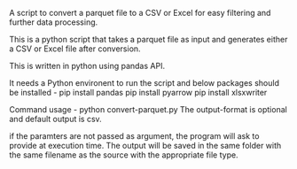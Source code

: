 A script to convert a parquet file to a CSV or Excel for easy filtering and further data processing. 

This is a python script that takes a parquet file as input and generates either a CSV or Excel file after conversion. 

This is written in python using pandas API.

It needs a Python environent to run the script and below packages should be installed - 
pip install pandas
pip install pyarrow
pip install xlsxwriter

Command usage - python convert-parquet.py <source-filename> <output-format>
The output-format is optional and default output is csv.

if the paramters are not passed as argument, the program will ask to provide at execution time. The output will be saved in the same folder with the same filename as the source with the appropriate file type.

